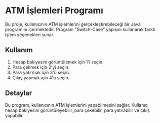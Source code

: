 # ATM İşlemleri Programı

Bu proje, kullanıcının ATM işlemlerini gerçekleştirebileceği bir Java programını içermektedir. Program "Switch-Case" yapısını kullanarak farklı işlem seçenekleri sunar.

## Kullanım

1. Hesap bakiyesini görüntülemek için 1'i seçin.
2. Para çekmek için 2'yi seçin.
3. Para yatırmak için 3'ü seçin.
4. Çıkış yapmak için 4'ü seçin.

## Detaylar

Bu program, kullanıcının ATM işlemlerini yapabilmesini sağlar. Kullanıcı hesap bakiyesini görüntüleyebilir, para çekebilir, para yatırabilir ve çıkış yapabilir.
